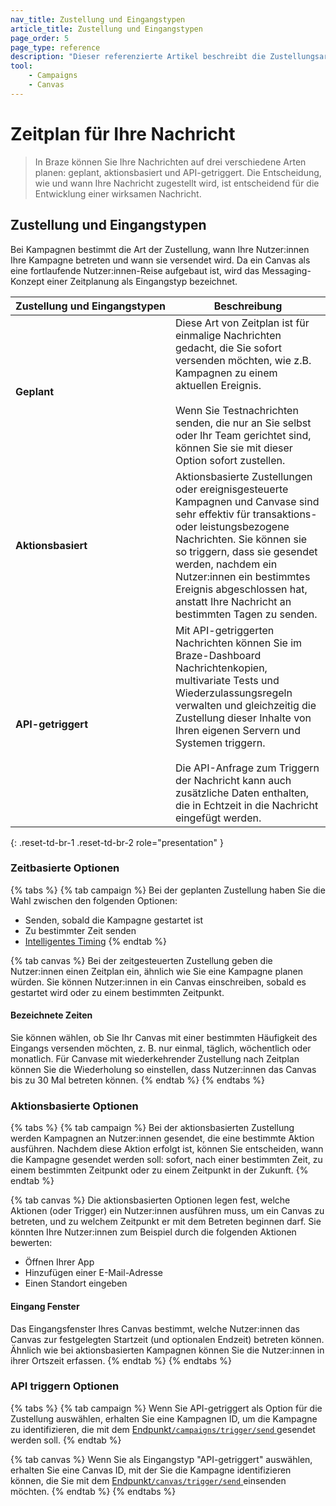 ```yaml
---
nav_title: Zustellung und Eingangstypen
article_title: Zustellung und Eingangstypen
page_order: 5
page_type: reference
description: "Dieser referenzierte Artikel beschreibt die Zustellungsarten für Kampagnen, Eingangsarten für Canvase und die zeitbasierten Features beim Einrichten einer Kampagne oder eines Canvas."
tool:
    - Campaigns
    - Canvas
---
```


# Zeitplan für Ihre Nachricht

> In Braze können Sie Ihre Nachrichten auf drei verschiedene Arten planen: geplant, aktionsbasiert und API-getriggert. Die Entscheidung, wie und wann Ihre Nachricht zugestellt wird, ist entscheidend für die Entwicklung einer wirksamen Nachricht. 

## Zustellung und Eingangstypen

Bei Kampagnen bestimmt die Art der Zustellung, wann Ihre Nutzer:innen Ihre Kampagne betreten und wann sie versendet wird. Da ein Canvas als eine fortlaufende Nutzer:innen-Reise aufgebaut ist, wird das Messaging-Konzept einer Zeitplanung als Eingangstyp bezeichnet.

| Zustellung<nobr> und Eingangstypen | Beschreibung                                                                                                                                                                                                                                                                                                                                      |
|---------------------|--------------------------------------------------------------------------------------------------------------------------------------------------------------------------------------------------------------------------------------------------------------------------------------------------------------------------------------------------|
| **Geplant**       | Diese Art von Zeitplan ist für einmalige Nachrichten gedacht, die Sie sofort versenden möchten, wie z.B. Kampagnen zu einem aktuellen Ereignis. <br><br>Wenn Sie Testnachrichten senden, die nur an Sie selbst oder Ihr Team gerichtet sind, können Sie sie mit dieser Option sofort zustellen.                                                                                   |
| **Aktionsbasiert**    | Aktionsbasierte Zustellungen oder ereignisgesteuerte Kampagnen und Canvase sind sehr effektiv für transaktions- oder leistungsbezogene Nachrichten. Sie können sie so triggern, dass sie gesendet werden, nachdem ein Nutzer:innen ein bestimmtes Ereignis abgeschlossen hat, anstatt Ihre Nachricht an bestimmten Tagen zu senden.                                                                                           |
| **API-getriggert**   | Mit API-getriggerten Nachrichten können Sie im Braze-Dashboard Nachrichtenkopien, multivariate Tests und Wiederzulassungsregeln verwalten und gleichzeitig die Zustellung dieser Inhalte von Ihren eigenen Servern und Systemen triggern. <br><br>Die API-Anfrage zum Triggern der Nachricht kann auch zusätzliche Daten enthalten, die in Echtzeit in die Nachricht eingefügt werden. |
{: .reset-td-br-1 .reset-td-br-2 role="presentation" }

### Zeitbasierte Optionen

{% tabs %}
{% tab campaign %}
Bei der geplanten Zustellung haben Sie die Wahl zwischen den folgenden Optionen:

- Senden, sobald die Kampagne gestartet ist
- Zu bestimmter Zeit senden
- [Intelligentes Timing]({{site.baseurl}}/user_guide/brazeai/intelligence/intelligent_timing/)
{% endtab %}

{% tab canvas %}
Bei der zeitgesteuerten Zustellung geben die Nutzer:innen einen Zeitplan ein, ähnlich wie Sie eine Kampagne planen würden. Sie können Nutzer:innen in ein Canvas einschreiben, sobald es gestartet wird oder zu einem bestimmten Zeitpunkt.

#### Bezeichnete Zeiten

Sie können wählen, ob Sie Ihr Canvas mit einer bestimmten Häufigkeit des Eingangs versenden möchten, z. B. nur einmal, täglich, wöchentlich oder monatlich. Für Canvase mit wiederkehrender Zustellung nach Zeitplan können Sie die Wiederholung so einstellen, dass Nutzer:innen das Canvas bis zu 30 Mal betreten können.
{% endtab %}
{% endtabs %}

### Aktionsbasierte Optionen

{% tabs %}
{% tab campaign %}
Bei der aktionsbasierten Zustellung werden Kampagnen an Nutzer:innen gesendet, die eine bestimmte Aktion ausführen. Nachdem diese Aktion erfolgt ist, können Sie entscheiden, wann die Kampagne gesendet werden soll: sofort, nach einer bestimmten Zeit, zu einem bestimmten Zeitpunkt oder zu einem Zeitpunkt in der Zukunft.
{% endtab %}

{% tab canvas %}
Die aktionsbasierten Optionen legen fest, welche Aktionen (oder Trigger) ein Nutzer:innen ausführen muss, um ein Canvas zu betreten, und zu welchem Zeitpunkt er mit dem Betreten beginnen darf. Sie könnten Ihre Nutzer:innen zum Beispiel durch die folgenden Aktionen bewerten:

- Öffnen Ihrer App
- Hinzufügen einer E-Mail-Adresse
- Einen Standort eingeben

#### Eingang Fenster

Das Eingangsfenster Ihres Canvas bestimmt, welche Nutzer:innen das Canvas zur festgelegten Startzeit (und optionalen Endzeit) betreten können. Ähnlich wie bei aktionsbasierten Kampagnen können Sie die Nutzer:innen in ihrer Ortszeit erfassen.
{% endtab %}
{% endtabs %}

### API triggern Optionen

{% tabs %}
{% tab campaign %}
Wenn Sie API-getriggert als Option für die Zustellung auswählen, erhalten Sie eine Kampagnen ID, um die Kampagne zu identifizieren, die mit dem [Endpunkt`/campaigns/trigger/send` ]({{site.baseurl}}/api/endpoints/messaging/send_messages/post_send_triggered_campaigns/#prerequisites) gesendet werden soll.
{% endtab %}

{% tab canvas %}
Wenn Sie als Eingangstyp "API-getriggert" auswählen, erhalten Sie eine Canvas ID, mit der Sie die Kampagne identifizieren können, die Sie mit dem [Endpunkt`/canvas/trigger/send` ]({{site.baseurl}}/api/endpoints/messaging/send_messages/post_send_triggered_canvases) einsenden möchten.
{% endtab %}
{% endtabs %}
